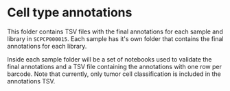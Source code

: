 # Cell type annotations

This folder contains TSV files with the final annotations for each sample and library in `SCPCP000015`.
Each sample has it's own folder that contains the final annotations for each library.

Inside each sample folder will be a set of notebooks used to validate the final annotations and a TSV file containing the annotations with one row per barcode.
Note that currently, only tumor cell classification is included in the annotations TSV.
